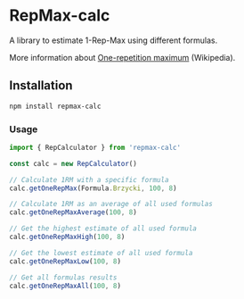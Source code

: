 # RepMax-calc

A library to estimate 1-Rep-Max using different formulas.

More information about [One-repetition maximum](https://en.wikipedia.org/wiki/One-repetition_maximum) (Wikipedia).

## Installation

```bash
npm install repmax-calc
```

### Usage

```javascript
import { RepCalculator } from 'repmax-calc'

const calc = new RepCalculator()

// Calculate 1RM with a specific formula
calc.getOneRepMax(Formula.Brzycki, 100, 8)

// Calculate 1RM as an average of all used formulas
calc.getOneRepMaxAverage(100, 8)

// Get the highest estimate of all used formula
calc.getOneRepMaxHigh(100, 8)

// Get the lowest estimate of all used formula
calc.getOneRepMaxLow(100, 8)

// Get all formulas results
calc.getOneRepMaxAll(100, 8)
```
